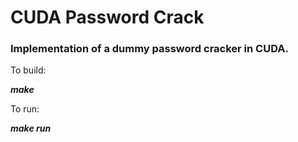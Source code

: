 # CUDA Password Crack
### Implementation of a dummy password cracker in CUDA.

To build:

**_make_**

To run:

**_make run_**